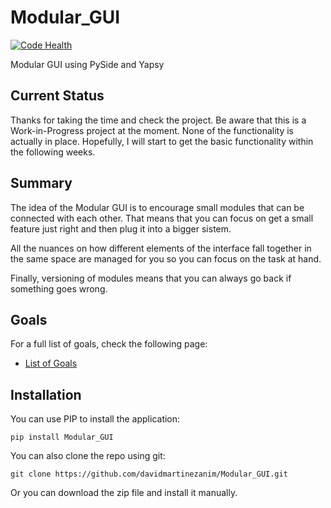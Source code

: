 Modular_GUI
===========

[![Code Health][landscape]][landscape_repo]

Modular GUI using PySide and Yapsy

## Current Status

Thanks for taking the time and check the project. Be aware that this is a Work-in-Progress project at the moment. None of the functionality is actually in place. Hopefully, I will start to get the basic functionality within the following weeks.

## Summary

The idea of the Modular GUI is to encourage small modules that can be connected with each other. That means that you can focus on get a small feature just right and then plug it into a bigger sistem.

All the nuances on how different elements of the interface fall together in the same space are managed for you so you can focus on the task at hand.

Finally, versioning of modules means that you can always go back if something goes wrong.

## Goals

For a full list of goals, check the following page:
* [List of Goals][log]

## Installation

You can use PIP to install the application:

`pip install Modular_GUI`

You can also clone the repo using git:

`git clone https://github.com/davidmartinezanim/Modular_GUI.git`

Or you can download the zip file and install it manually.

[landscape]: https://landscape.io/github/davidmartinezanim/Modular_GUI/master/landscape.png
[landscape_repo]: https://landscape.io/github/davidmartinezanim/Modular_GUI/master
[log]:https://github.com/davidmartinezanim/Modular_GUI/wiki/Goals
